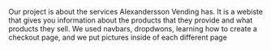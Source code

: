 Our project is about the services Alexandersson Vending has. It is a webiste that gives you information about the products that they provide and what products they sell.
We used navbars, dropdwons, learning how to create a checkout page, and we put pictures inside of each different page